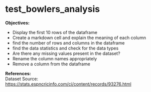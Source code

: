 # test_bowlers_analysis

**Objectives:**
- Display the first 10 rows of the dataframe
- Create a markdown cell and explain the meaning of each column
- find the number of rows and columns in the dataframe
- find the data statistics and check for the data types
- Are there any missing values present in the dataset?
- Rename the column names appropriately
- Remove a column from the dataframe

**References:**
<br> Dataset Source: https://stats.espncricinfo.com/ci/content/records/93276.html

